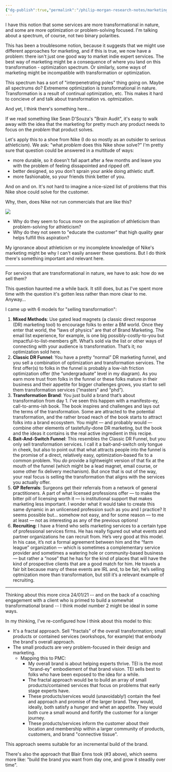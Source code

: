 ```yaml
---
{"dg-publish":true,"permalink":"/philip-morgan-research-notes/marketing/marketing-for-non-commodities/selling-transformation/"}
---
```


I have this notion that some services are more transformational in nature, and some are more optimization or problem-solving focused. I'm talking about a spectrum, of course, not two binary polarities.

This has been a troublesome notion, because it suggests that we might use different approaches for marketing, and if this is true, we now have a problem: there isn't just one good way to market indie expert services. The best way of marketing might be a consequence of where you land on this transformation - optimization spectrum. Or similarly, some ways of marketing might be incompatible with transformation or optimization.

This spectrum has a sort of "interpenetrating poles" thing going on. Maybe all spectrums do? Extrememe optimization is transformational in nature. Transformation is a result of continual optimization, etc. This makes it hard to concieve of and talk about transformation vs. optmization.

And yet, I think there's something here...

If we read something like Sean D'Souza's "Brain Audit", it's easy to walk away with the idea that the marketing for pretty much any product needs to focus on the *problem* that product solves.

Let's apply this to a shoe from Nike (I do so mostly as an outsider to serious athleticism). We ask: "what *problem* does this Nike show solve?" I'm pretty sure that question could be answered in a multitude of ways:

- more durable, so it doesn't fall apart after a few months and leave you with the problem of feeling dissapointed and ripped off. 
- better designed, so you don't sprain your ankle doing athletic stuff.
- more fashionable, so your friends think better of you.

And on and on. It's not hard to imagine a nice-sized list of problems that this Nike shoe could solve for the customer.

Why, then, does Nike not run commercials that are like this?

![](https://media.giphy.com/media/dJEMs13SrsiuA/giphy.gif)

- Why do they seem to focus more on the aspiration of athleticism than problem-solving for athleticism?
- Why do they not seem to "educate the customer" that high quality gear helps fulfill this aspiration?

My ignorance about athleticism or my incomplete knowledge of Nike's marketing might be why I can't easily answer these questions. But I do think there's something important and relevant here.

---

For services that are transformational in nature, we have to ask: how do we sell them?

This question haunted me a while back. It still does, but as I've spent more time with the question it's gotten less rather than more clear to me. Anyway...

I came up with 6 models for "selling transformation":

1. **Mixed Methods**: Use gated lead magnets (a classic direct response (DR) marketing tool) to encourage folks to enter a BM world. Once they enter that world, the “laws of physics” are that of Brand Marketing. The email list experience, for example, is one big possibly-costly-to-you but impactful-to-list-members gift. What’s sold via the list or other ways of connecting with your audience is transformation. That’s it; no optimization sold here.
2. **Classic DR Funnel**: You have a pretty “normal” DR marketing funnel, and you sell a combination of optimization and transformation services. The first offer(s) to folks in the funnel is probably a low-ish friction optimization offer (the “undergraduate” level in my diagram). As you earn more trust from folks in the funnel or these folks mature in their business and their appetite for bigger challenges grows, you start to sell them transformation services (“masters” and “phd”).
3. **Transformation Brand**: You just build a brand that’s about transformation from day 1. I’ve seen this happen with a manifesto-ey, call-to-arms-ish book. The book inspires and challenges and lays out the terms of the transformation. Some are attracted to the potential transformation, and the rather broad reach of the book starts to attract folks into a brand ecosystem. You might — and probably would — combine other elements of tastefully-done DR marketing, but the book and the ideas it contains is the real active ingredient in this recipe.
4. **Bait-And-Switch Funnel**: This resembles the Classic DR Funnel, but you only sell transformation services. I call it a bait-and-switch only tongue in cheek, but also to point out that what attracts people into the funnel is the promise of a direct, relatively easy, optimization-based fix to a common problem. You _do_ provide a lightweight version of that fix at the mouth of the funnel (which might be a lead magnet, email course, or some other fix delivery mechanism). But once that is out of the way, your real focus is selling the transformation that aligns with the services you actually offer.
5. **GP Referrals**: Surgeons get their referrals from a network of general practitioners. A part of what licensed professions offer — to make the bitter pill of licensing worth it — is institutional support that makes marketing less important. I wonder what it would take to create this same dynamic in an unlicensed profession such as you and I practice? It seems possible but… somehow not easy, and for some reason — to me at least — not as interesting as any of the previous options!
6. **Recruiting**: I have a friend who sells marketing services to a certain type of professional services firms. He has really figured out what events and partner organizations he can recruit from. He’s very good at this model. In his case, it’s not a formal agreement between him and the “farm league” organization — which is sometimes a complementary service provider and sometimes a watering hole or community-based business — but rather a “nose” that he has for the kind of places that will have the kind of prospective clients that are a good match for him. He travels a fair bit because many of these events are IRL and, to be fair, he’s selling optmization more than transformation, but still it’s a relevant example of recruiting.

---

Thinking about this more circa 24/01/21 -- and on the back of a coaching engagement with a client who is primed to build a somewhat transformational brand -- I think model number 2 might be ideal in some ways.

In my thinking, I've re-configured how I think about this model to this:

- It's a fractal approach. Sell "fractals" of the overall transformation; small products or contained services (workshops, for example) that embody the brand's overall approach.
- The small products are very problem-focused in their design and marketing.
	- Mapping this to PMC:
		- My overall brand is about helping experts thrive. TEI is the most "brand-ey" embodiement of that brand vision. TEI sells best to folks who have been exposed to the idea for a while.
		- The fractal approach would be to build an array of small products/contained services that focus on problems that early stage experts have.
		- These products/services would (unavoidably!) contain the feel and approach and promise of the larger brand. They would, ideally, both satisfy a hunger and whet an appetite. They would both cure a small wound and fortify the customer for a longer journey.
		- These products/services inform the customer about their location and membership within a larger community of products, customers, and brand "connective tissue".


This approach seems suitable for an incremental build of the brand.

There's also the approach that Blair Enns took (#3 above), which seems more like: "build the brand you want from day one, and grow it steadily over time".